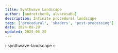 ```yaml
---
title: Synthwave Landscape
author: [andretchen0, alvarosabu]
description: Infinite procedural landscape
tags: ['procedural', 'shaders', 'post-processing']
date: 2024-08-29
updated: 2025-06-25
---
```


::synthwave-landscape
::
